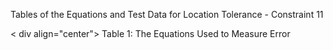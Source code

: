 Tables of the Equations and Test Data for Location Tolerance - Constraint 11
</br>

< div align="center">
Table 1: The Equations Used to Measure Error
</div>
